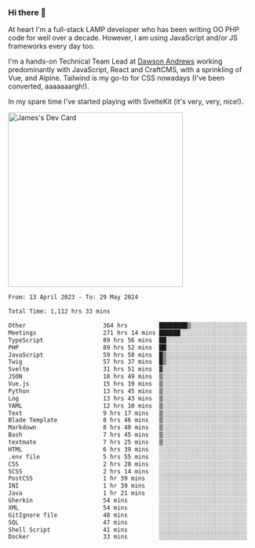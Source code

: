 ### Hi there 👋

<!--
**JamesNock/JamesNock** is a ✨ _special_ ✨ repository because its `README.md` (this file) appears on your GitHub profile.

Here are some ideas to get you started:

- 🔭 I’m currently working on ...
- 🌱 I’m currently learning ...
- 👯 I’m looking to collaborate on ...
- 🤔 I’m looking for help with ...
- 💬 Ask me about ...
- 📫 How to reach me: ...
- 😄 Pronouns: ...
- ⚡ Fun fact: ...
-->
At heart I'm a full-stack LAMP developer who has been writing OO PHP code for well over a decade. However, I am using JavaScript and/or JS frameworks every day too.

I'm a hands-on Technical Team Lead at [Dawson Andrews](https://www.dawsonandrews.com/) working predominantly with JavaScript, React and CraftCMS, with a sprinkling of Vue, and Alpine. Tailwind is my go-to for CSS nowadays (I've been converted, aaaaaaargh!).

In my spare time I've started playing with SvelteKit (it's very, very, nice!).

<a href="https://app.daily.dev/h2onock"><img src="https://api.daily.dev/devcards/v2/XQraFlxE3JPWOlcSuOB2K.png?type=default&r=18u" width="356" alt="James's Dev Card"/></a>

<!--START_SECTION:waka-->

```txt
From: 13 April 2023 - To: 29 May 2024

Total Time: 1,112 hrs 33 mins

Other                      364 hrs         ████████▒░░░░░░░░░░░░░░░░   32.73 %
Meetings                   271 hrs 14 mins ██████░░░░░░░░░░░░░░░░░░░   24.38 %
TypeScript                 89 hrs 56 mins  ██░░░░░░░░░░░░░░░░░░░░░░░   08.09 %
PHP                        89 hrs 52 mins  ██░░░░░░░░░░░░░░░░░░░░░░░   08.08 %
JavaScript                 59 hrs 58 mins  █▒░░░░░░░░░░░░░░░░░░░░░░░   05.39 %
Twig                       57 hrs 37 mins  █▒░░░░░░░░░░░░░░░░░░░░░░░   05.18 %
Svelte                     31 hrs 51 mins  ▓░░░░░░░░░░░░░░░░░░░░░░░░   02.86 %
JSON                       18 hrs 49 mins  ▒░░░░░░░░░░░░░░░░░░░░░░░░   01.69 %
Vue.js                     15 hrs 19 mins  ▒░░░░░░░░░░░░░░░░░░░░░░░░   01.38 %
Python                     13 hrs 45 mins  ▒░░░░░░░░░░░░░░░░░░░░░░░░   01.24 %
Log                        13 hrs 43 mins  ▒░░░░░░░░░░░░░░░░░░░░░░░░   01.23 %
YAML                       12 hrs 10 mins  ▒░░░░░░░░░░░░░░░░░░░░░░░░   01.09 %
Text                       9 hrs 17 mins   ▒░░░░░░░░░░░░░░░░░░░░░░░░   00.83 %
Blade Template             8 hrs 46 mins   ▒░░░░░░░░░░░░░░░░░░░░░░░░   00.79 %
Markdown                   8 hrs 40 mins   ▒░░░░░░░░░░░░░░░░░░░░░░░░   00.78 %
Bash                       7 hrs 45 mins   ▒░░░░░░░░░░░░░░░░░░░░░░░░   00.70 %
textmate                   7 hrs 25 mins   ▒░░░░░░░░░░░░░░░░░░░░░░░░   00.67 %
HTML                       6 hrs 39 mins   ░░░░░░░░░░░░░░░░░░░░░░░░░   00.60 %
.env file                  5 hrs 55 mins   ░░░░░░░░░░░░░░░░░░░░░░░░░   00.53 %
CSS                        2 hrs 28 mins   ░░░░░░░░░░░░░░░░░░░░░░░░░   00.22 %
SCSS                       2 hrs 14 mins   ░░░░░░░░░░░░░░░░░░░░░░░░░   00.20 %
PostCSS                    1 hr 39 mins    ░░░░░░░░░░░░░░░░░░░░░░░░░   00.15 %
INI                        1 hr 39 mins    ░░░░░░░░░░░░░░░░░░░░░░░░░   00.15 %
Java                       1 hr 21 mins    ░░░░░░░░░░░░░░░░░░░░░░░░░   00.12 %
Gherkin                    54 mins         ░░░░░░░░░░░░░░░░░░░░░░░░░   00.08 %
XML                        54 mins         ░░░░░░░░░░░░░░░░░░░░░░░░░   00.08 %
GitIgnore file             48 mins         ░░░░░░░░░░░░░░░░░░░░░░░░░   00.07 %
SQL                        47 mins         ░░░░░░░░░░░░░░░░░░░░░░░░░   00.07 %
Shell Script               41 mins         ░░░░░░░░░░░░░░░░░░░░░░░░░   00.06 %
Docker                     33 mins         ░░░░░░░░░░░░░░░░░░░░░░░░░   00.05 %
```

<!--END_SECTION:waka-->

